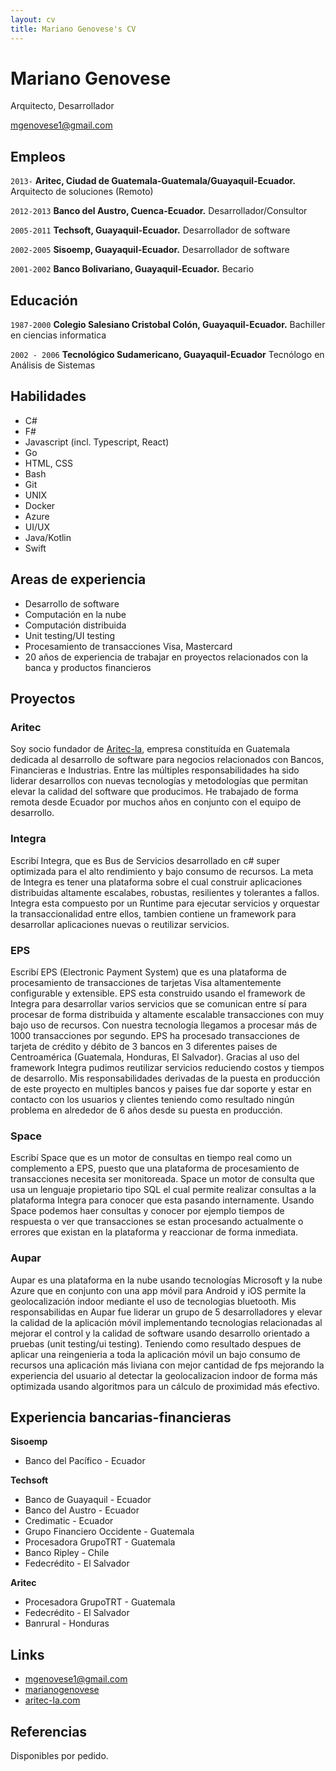 ```yaml
---
layout: cv
title: Mariano Genovese's CV
---
```

# Mariano Genovese
Arquitecto, Desarrollador

<div id="webaddress">
<a href="mgenovese1@gmail.com">mgenovese1@gmail.com</a>
</div>

## Empleos
`2013-`
__Aritec, Ciudad de Guatemala-Guatemala/Guayaquil-Ecuador.__ Arquitecto de soluciones (Remoto)

`2012-2013`
__Banco del Austro, Cuenca-Ecuador.__ Desarrollador/Consultor

`2005-2011`
__Techsoft, Guayaquil-Ecuador.__ Desarrollador de software

`2002-2005`
__Sisoemp, Guayaquil-Ecuador.__ Desarrollador de software

`2001-2002`
__Banco Bolivariano, Guayaquil-Ecuador.__ Becario

## Educación

`1987-2000`
__Colegio Salesiano Cristobal Colón, Guayaquil-Ecuador.__ Bachiller en ciencias informatica

`2002 - 2006`
__Tecnológico Sudamericano, Guayaquil-Ecuador__ Tecnólogo en Análisis de Sistemas

## Habilidades

* C#
* F#
* Javascript (incl. Typescript, React)
* Go
* HTML, CSS
* Bash
* Git
* UNIX
* Docker
* Azure
* UI/UX
* Java/Kotlin
* Swift

## Areas de experiencia

* Desarrollo de software
* Computación en la nube
* Computación distribuida
* Unit testing/UI testing
* Procesamiento de transacciones Visa, Mastercard
* 20 años de experiencia de trabajar en proyectos relacionados con la banca y productos financieros

## Proyectos

### Aritec
Soy socio fundador de [Aritec-la](http://aritec-la.com/), empresa constituída en Guatemala dedicada al desarrollo de software para negocios relacionados con Bancos, Financieras e Industrias. Entre las múltiples responsabilidades ha sido liderar desarrollos con nuevas tecnologías y metodologías que permitan elevar la calidad del software que producimos. He trabajado de forma remota desde Ecuador por muchos años en conjunto con el equipo de desarrollo.

### Integra
Escribí Integra, que es Bus de Servicios desarrollado en c# super optimizada para el alto rendimiento y bajo consumo de recursos. La meta de Integra es tener una plataforma sobre el cual construir aplicaciones distribuidas altamente escalabes, robustas, resilientes y tolerantes a fallos. Integra esta compuesto por un Runtime para ejecutar servicios y orquestar la transaccionalidad entre ellos, tambien contiene un framework para desarrollar aplicaciones nuevas o reutilizar servicios.

### EPS
Escribí EPS (Electronic Payment System) que es una plataforma de procesamiento de transacciones de tarjetas Visa altamentemente configurable y extensible. EPS esta construido usando el framework de Integra para desarrollar varios servicios que se comunican entre sí para procesar de forma distribuida y altamente escalable transacciones con muy bajo uso de recursos. Con nuestra tecnología llegamos a procesar más de 1000 transacciones por segundo. EPS ha procesado transacciones de tarjeta de crédito y débito de 3 bancos en 3 diferentes paises de Centroamérica (Guatemala, Honduras, El Salvador). Gracias al uso del framework Integra pudimos reutilizar servicios reduciendo costos y tiempos de desarrollo. Mis responsabilidades derivadas de la puesta en producción de este proyecto en multiples bancos y paises fue dar soporte y estar en contacto con los usuarios y clientes teniendo como resultado ningún problema en alrededor de 6 años desde su puesta en producción.

### Space
Escribí Space que es un motor de consultas en tiempo real como un complemento a EPS, puesto que una plataforma de procesamiento de transacciones necesita ser monitoreada. Space un motor de consulta que usa un lenguaje propietario tipo SQL el cual permite realizar consultas a la plataforma Integra para conocer que esta pasando internamente. Usando Space podemos haer consultas y conocer por ejemplo tiempos de respuesta o ver que transacciones se estan procesando actualmente o errores que existan en la plataforma y reaccionar de forma inmediata. 

### Aupar
Aupar es una plataforma en la nube usando tecnologías Microsoft y la nube Azure que en conjunto con una app móvil para Android y iOS permite la geolocalización indoor mediante el uso de tecnologias bluetooth. Mis responsabilidas en Aupar fue liderar un grupo de 5 desarrolladores y elevar la calidad de la aplicación móvil implementando tecnologias relacionadas al mejorar el control y la calidad de software usando desarrollo orientado a pruebas (unit testing/ui testing). Teniendo como resultado despues de aplicar una reingenieria a toda la aplicación móvil un bajo consumo de recursos una aplicación más liviana con mejor cantidad de fps mejorando la experiencia del usuario al detectar la geolocalizacion indoor de forma más optimizada usando algoritmos para un cálculo de proximidad más efectivo.

## Experiencia bancarias-financieras
__Sisoemp__
- Banco del Pacífico - Ecuador

__Techsoft__
- Banco de Guayaquil - Ecuador
- Banco del Austro - Ecuador
- Credimatic - Ecuador
- Grupo Financiero Occidente - Guatemala
- Procesadora GrupoTRT - Guatemala
- Banco Ripley - Chile
- Fedecrédito - El Salvador

__Aritec__
- Procesadora GrupoTRT - Guatemala
- Fedecrédito - El Salvador
- Banrural - Honduras


## Links

<!-- fa are fontawesome, ai are academicons -->
* <i class="fa fa-envelope"></i> <a href="mailto:mgenovese1@gmail.com">mgenovese1@gmail.com</a><br />
* <i class="fa fa-github"></i> <a href="http://github.com/marianogenovese">marianogenovese</a><br />
* <i class="fa fa-home"></i> <a href="https://aritec-la.com/">aritec-la.com</a><br />

## Referencias

Disponibles por pedido.

<!-- ### Footer

Last updated: Ene 2021 -->


